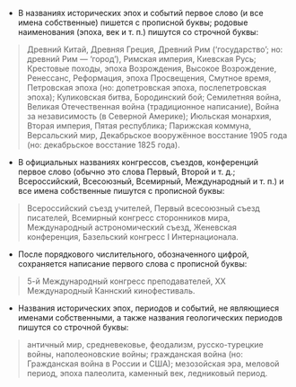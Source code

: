 - В названиях исторических эпох и событий первое слово (и все имена собственные) пишется с прописной буквы; родовые наименования (эпоха, век и т. п.) пишутся со строчной буквы:
> Древний Китай, Древняя Греция, Древний Рим (‘государство’; но: древний Рим — ‘город’), Римская империя, Киевская Русь; Крестовые походы, эпоха Возрождения, Высокое Возрождение, Ренессанс, Реформация, эпоха Просвещения, Смутное время, Петровская эпоха (но: допетровская эпоха, послепетровская эпоха); Куликовская битва, Бородинский бой; Семилетняя война, Великая Отечественная война (традиционное написание), Война за независимость (в Северной Америке); Июльская монархия, Вторая империя, Пятая республика; Парижская коммуна, Версальский мир, Декабрьское вооружённое восстание 1905 года (но: декабрьское восстание 1825 года).

- В официальных названиях конгрессов, съездов, конференций первое слово (обычно это слова Первый, Второй и т. д.; Всероссийский, Всесоюзный, Всемирный, Международный и т. п.) и все имена собственные пишутся с прописной буквы:
> Всероссийский съезд учителей, Первый всесоюзный съезд писателей, Всемирный конгресс сторонников мира, Международный астрономический съезд, Женевская конференция, Базельский конгресс I Интернационала.

- После порядкового числительного, обозначенного цифрой, сохраняется написание первого слова с прописной буквы:
> 5-й Международный конгресс преподавателей, XX Международный Каннский кинофестиваль.

- Названия исторических эпох, периодов и событий, не являющиеся именами собственными, а также названия геологических периодов пишутся со строчной буквы:
> античный мир, средневековье, феодализм, русско-турецкие войны, наполеоновские войны; гражданская война (но: Гражданская война в России и США); мезозойская эра, меловой период, эпоха палеолита, каменный век, ледниковый период.
